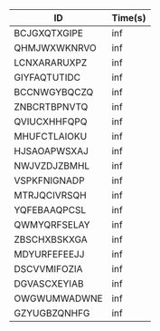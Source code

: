 |ID|Time(s)|
|-|-|
|BCJGXQTXGIPE|inf|
|QHMJWXWKNRVO|inf|
|LCNXARARUXPZ|inf|
|GIYFAQTUTIDC|inf|
|BCCNWGYBQCZQ|inf|
|ZNBCRTBPNVTQ|inf|
|QVIUCXHHFQPQ|inf|
|MHUFCTLAIOKU|inf|
|HJSAOAPWSXAJ|inf|
|NWJVZDJZBMHL|inf|
|VSPKFNIGNADP|inf|
|MTRJQCIVRSQH|inf|
|YQFEBAAQPCSL|inf|
|QWMYQRFSELAY|inf|
|ZBSCHXBSKXGA|inf|
|MDYURFEFEEJJ|inf|
|DSCVVMIFOZIA|inf|
|DGVASCXEYIAB|inf|
|OWGWUMWADWNE|inf|
|GZYUGBZQNHFG|inf|
